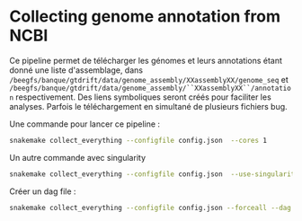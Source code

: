 # Collecting genome annotation from NCBI

Ce pipeline permet de télécharger les génomes et leurs annotations étant donné une liste d'assemblage, dans `/beegfs/banque/gtdrift/data/genome_assembly/XXassemblyXX/genome_seq` et `/beegfs/banque/gtdrift/data/genome_assembly/``XXassemblyXX``/annotation` respectivement. Des liens symboliques seront créés pour faciliter les analyses. Parfois le téléchargement en simultané de plusieurs fichiers bug.

Une commande pour lancer ce pipeline :

``` bash
snakemake collect_everything --configfile config.json  --cores 1
```

Un autre commande avec singularity

``` bash
snakemake collect_everything --configfile config.json  --use-singularity --singularity-args "--bind /beegfs/:/beegfs/" --cluster "sbatch -J {params.name} -p {params.partition} -N 1 --ntasks={params.ntasks} --mem={params.mem} -t {params.time} -o {params.out} -e {params.err}" --rerun-incomplete --rerun-triggers mtime -j 100 -n --forceall
```

Créer un  dag file :

``` bash
snakemake collect_everything --configfile config.json --forceall --dag | dot -Tpdf > dag-GTDrift.pdf
```
